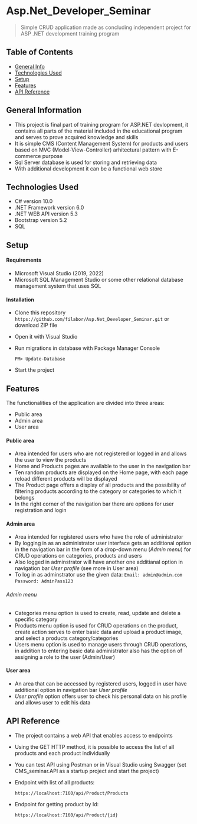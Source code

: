 # Asp.Net_Developer_Seminar
> Simple CRUD application made as concluding independent project for ASP .NET development training program

## Table of Contents
* [General Info](#general-information)
* [Technologies Used](#technologies-used)
* [Setup](#setup)
* [Features](#features)
* [API Reference](#api-reference)


## General Information
- This project is final part of training program for ASP.NET devlopment, it contains all parts of the material included in the educational program and serves to prove acquired knowledge and skills
- It is simple CMS (Content Management System) for products and users based on MVC (Model-View-Controller) arhitectural pattern with E-commerce purpose
- Sql Server database is used for storing and retrieving data
- With additional development it can be a functional web store

## Technologies Used
- C# version 10.0
- .NET Framework version 6.0
- .NET WEB API version 5.3
- Bootstrap version 5.2
- SQL


 ## Setup
 
 #### Requirements
 - Microsoft Visual Studio (2019, 2022)
 - Microsoft SQL Management Studio or some other relational database management system that uses SQL

 #### Installation
 - Clone this repository `https://github.com/filabor/Asp.Net_Developer_Seminar.git` or download ZIP file
 - Open it with Visual Studio
 - Run migrations in database with Package Manager Console

   `PM> Update-Database`
 - Start the project

 ## Features
 The functionalities of the application are divided into three areas: 
 - Public area
 - Admin area
 - User area
 
 #### Public area
 - Area intended for users who are not registered or logged in and allows the user to view the products
 - Home and Products pages are available to the user in the navigation bar
 - Ten random products are displayed on the Home page, with each page reload different products will be displayed
 - The Product page offers a display of all products and the possibility of filtering products according to the category or categories to which it belongs
 - In the right corner of the navigation bar there are options for user registration and login
 
 #### Admin area
 - Area intended for registered users who have the role of administrator
 - By logging in as an administrator user interface gets an additional option in the navigation bar in the form of a drop-down menu (*Admin menu*) for CRUD operations on categories, products and users
 - Also logged in adminstrator will have another one additianal option in navigation bar *User profile* (see more in User area)
 - To log in as adminstrator use the given data: `Email: admin@admin.com` `Password: AdminPass123`

###### *Admin menu*
 - Categories menu option is used to create, read, update and delete a specific category
 - Products menu option is used for CRUD operations on the product, create action serves to enter basic data and upload a product image, and select a products category/categories
 - Users menu option is used to manage users through CRUD operations, in addition to entering basic data administrator also has the option of assigning a role to the user (Admin/User)
 
 #### User area
 - An area that can be accessed by registered users, logged in user have additional option in navigation bar *User profile*
 - *User profile* option offers user to check his personal data on his profile and allows user to edit his data
 
 ## API Reference
 - The project contains a web API that enables access to endpoints
 - Using the GET HTTP method, it is possible to access the list of all products and each product individually
 - You can test API using Postman or in Visual Studio using Swagger (set CMS_seminar.API as a startup project and start the project)
 - Endpoint with list of all products:

   `https://localhost:7160/api/Product/Products`
 - Endpoint for getting product by Id:

   `https://localhost:7160/api/Product/{id}`
